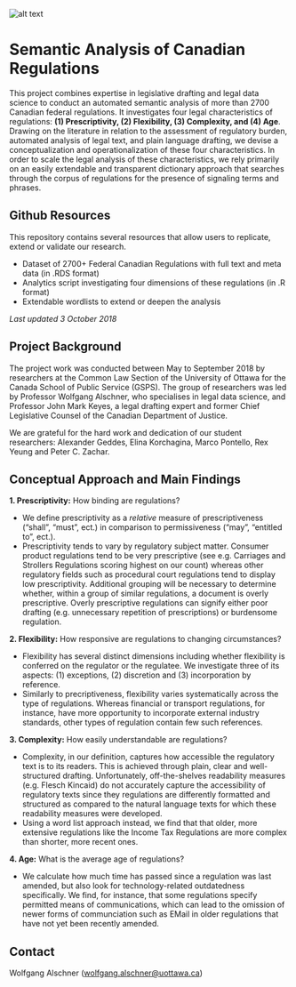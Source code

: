 ![alt text](https://c2.staticflickr.com/4/3028/3043243774_c72dc125e1.jpg)

# Semantic Analysis of Canadian Regulations

This project combines expertise in legislative drafting and legal data science to conduct an automated semantic analysis of more than 2700 Canadian federal regulations. It investigates four legal characteristics of regulations: **(1) Prescriptivity, (2) Flexibility, (3) Complexity, and (4) Age**. Drawing on the literature in relation to the assessment of regulatory burden, automated analysis of legal text, and plain language drafting, we devise a conceptualization and operationalization of these four characteristics. In order to scale the legal analysis of these characteristics, we rely primarily on an easily extendable and transparent dictionary approach that searches through the corpus of regulations for the presence of signaling terms and phrases. 

## Github Resources

This repository contains several resources that allow users to replicate, extend or validate our research.
- Dataset of 2700+ Federal Canadian Regulations with full text and meta data (in .RDS format)
- Analytics script investigating four dimensions of these regulations (in .R format)
- Extendable wordlists to extend or deepen the analysis

*Last updated 3 October 2018*

## Project Background

The project work was conducted between May to September 2018 by researchers at the Common Law Section of the University of Ottawa for the Canada School of Public Service (GSPS). The group of researchers was led by Professor Wolfgang Alschner, who specialises in legal data science, and Professor John Mark Keyes, a legal drafting expert and former Chief Legislative Counsel of the Canadian Department of Justice. 

We are grateful for the hard work and dedication of our student researchers: Alexander Geddes, Elina Korchagina, Marco Pontello, Rex Yeung and Peter C. Zachar.
 
## Conceptual Approach and Main Findings

**1. Prescriptivity:** How binding are regulations?
-	We define prescriptivity as a *relative* measure of prescriptiveness (“shall”, “must”, ect.) in comparison to permissiveness (“may”, “entitled to”, ect.).
-	Prescriptivity tends to vary by regulatory subject matter. Consumer product regulations tend to be very prescriptive (see e.g. Carriages and Strollers Regulations scoring highest on our count) whereas other regulatory fields such as procedural court regulations tend to display low prescriptivity. Additional grouping will be necessary to determine whether, within a group of similar regulations, a document is overly prescriptive. Overly prescriptive regulations can signify either poor drafting (e.g. unnecessary repetition of prescriptions) or burdensome regulation. 

**2. Flexibility:** How responsive are regulations to changing circumstances? 
- Flexibility has several distinct dimensions including whether flexibility is conferred on the regulator or the regulatee. We investigate three of its aspects: (1) exceptions, (2) discretion and (3) incorporation by reference.
- Similarly to precriptiveness, flexibility varies systematically across the type of regulations. Whereas financial or transport regulations, for instance, have more opportunity to incorporate external industry standards, other types of regulation contain few such references.    

**3. Complexity:** How easily understandable are regulations?
-	Complexity, in our definition, captures how accessible the regulatory text is to its readers. This is achieved through plain, clear and well-structured drafting. Unfortunately, off-the-shelves readability measures (e.g. Flesch Kincaid) do not accurately capture the accessibility of regulatory texts since they regulations are differently formatted and structured as compared to the natural language texts for which these readability measures were developed.
-	Using a word list approach instead, we find that that older, more extensive regulations like the Income Tax Regulations are more complex than shorter, more recent ones.

**4. Age:** What is the average age of regulations?  
-	We calculate how much time has passed since a regulation was last amended, but also look for technology-related outdatedness specifically. We find, for instance, that some regulations specify permitted means of communications, which can lead to the omission of newer forms of communciation such as EMail in older regulations that have not yet been recently amended.  

## Contact
Wolfgang Alschner (wolfgang.alschner@uottawa.ca)
